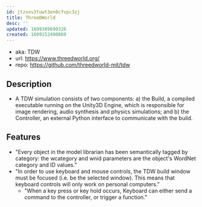 ```yaml
---
id: jtzvxv3tuwt3en0cfvpc3zj
title: ThreeDWorld
desc: ''
updated: 1699389690326
created: 1699152490869
---
```


- aka: TDW
- url: https://www.threedworld.org/
- repo: https://github.com/threedworld-mit/tdw

## Description

- A TDW simulation consists of two components: a) the Build, a compiled executable running on the Unity3D Engine, which is responsible for image rendering, audio synthesis and physics simulations; and b) the Controller, an external Python interface to communicate with the build.

## Features

- "Every object in the model librarian has been semantically tagged by category: the wcategory and wnid parameters are the object's WordNet category and ID values."
- "In order to use keyboard and mouse controls, the TDW build window must be focused (i.e. be the selected window). This means that keyboard controls will only work on personal computers."
  - "When a key press or key hold occurs, Keyboard can either send a command to the controller, or trigger a function."
